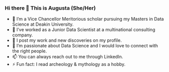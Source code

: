 ### Hi there 👋 This is Augusta (She/Her)

- 🔭 I’m a Vice Chancellor Meritorious scholar pursuing my Masters in Data Science at Deakin University.
- 🌱 I’ve worked as a Junior Data Scientist at a multinational consulting company.
- 👯 I post my work and new discoveries on my profile.
- 🤔 I’m passionate about Data Science and I would love to connect with the right people.
- 📫 You can always reach out to me through LinkedIn.
- ⚡ Fun fact: I read archeology & mythology as a hobby.
